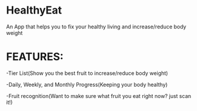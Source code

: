 ﻿# HealthyEat

An App that helps you to fix your healthy living and increase/reduce body weight

# FEATURES:
-Tier List(Show you the best fruit to increase/reduce body weight)

-Daily, Weekly, and Monthly Progress(Keeping your body healthy)

-Fruit recognition(Want to make sure what fruit you eat right now? just scan it!)
